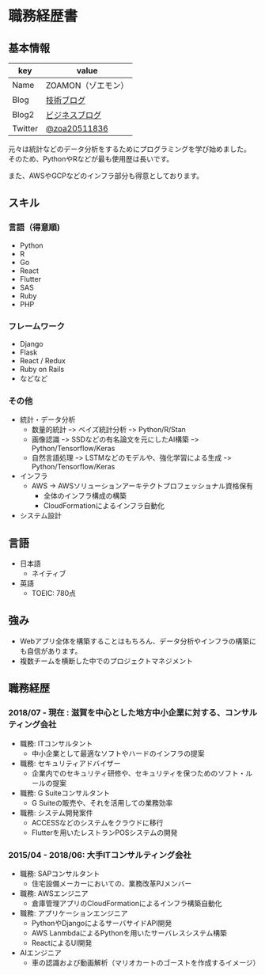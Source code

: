 # 職務経歴書

## 基本情報

|key|value|
|---|-----|
|Name|ZOAMON（ゾエモン）|
|Blog|[技術ブログ](https://web.zoa-tech.com/blog/)|
|Blog2|[ビジネスブログ](https://blog.zoa-tech.com/)|
|Twitter|[@zoa20511836](https://twitter.com/zoa20511836)|

元々は統計などのデータ分析をするためにプログラミングを学び始めました。  
そのため、PythonやRなどが最も使用歴は長いです。

また、AWSやGCPなどのインフラ部分も得意としております。

## スキル

### 言語（得意順)

- Python
- R
- Go
- React
- Flutter
- SAS
- Ruby
- PHP

### フレームワーク

- Django
- Flask
- React / Redux
- Ruby on Rails
- などなど

### その他

- 統計・データ分析
  + 数量的統計 ｰ> ベイズ統計分析 ｰ> Python/R/Stan
  + 画像認識 ｰ> SSDなどの有名論文を元にしたAI構築 ｰ> Python/Tensorflow/Keras
  + 自然言語処理 ｰ> LSTMなどのモデルや、強化学習による生成 ｰ> Python/Tensorflow/Keras
- インフラ
  + AWS -> AWSソリューションアーキテクトプロフェッショナル資格保有
    - 全体のインフラ構成の構築
    - CloudFormationによるインフラ自動化
- システム設計

## 言語

- 日本語
  - ネイティブ
- 英語
  - TOEIC: 780点

## 強み

- Webアプリ全体を構築することはもちろん、データ分析やインフラの構築にも自信があります。
- 複数チームを横断した中でのプロジェクトマネジメント

## 職務経歴

### 2018/07 - 現在 : 滋賀を中心とした地方中小企業に対する、コンサルティング会社

- 職務: ITコンサルタント
  - 中小企業として最適なソフトやハードのインフラの提案
- 職務: セキュリティアドバイザー
  - 企業内でのセキュリティ研修や、セキュリティを保つためのソフト・ルールの提案
- 職務: G Suiteコンサルタント
  - G Suiteの販売や、それを活用しての業務効率
- 職務: システム開発案件
  - ACCESSなどのシステムをクラウドに移行
  - Flutterを用いたレストランPOSシステムの開発

### 2015/04 - 2018/06: 大手ITコンサルティング会社

- 職務: SAPコンサルタント
  - 住宅設備メーカーにおいての、業務改革PJメンバー
- 職務: AWSエンジニア
  - 倉庫管理アプリのCloudFormationによるインフラ構築自動化
- 職務: アプリケーションエンジニア
  - PythonやDjangoによるサーバサイドAPI開発
  - AWS LanmbdaによるPythonを用いたサーバレスシステム構築
  - ReactによるUI開発
- AIエンジニア
  - 車の認識および動画解析（マリオカートのゴーストを作成するイメージ）

